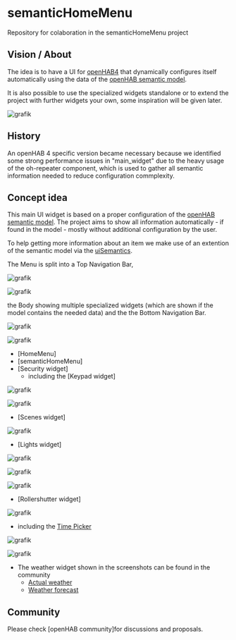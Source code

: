 # semanticHomeMenu
Repository for colaboration in the semanticHomeMenu project

## Vision / About
The idea is to have a UI for [openHAB4](https://www.openhab.org/) that dynamically  configures itself automatically using the data of the [openHAB semantic model](https://www.openhab.org/docs/tutorial/model.html#semantic-model).

It is also possible to use the specialized widgets standalone or to extend the project with further widgets your own, some inspiration will be given later.

![grafik](https://github.com/hmerk/semanticHomeMenu/blob/main/screenshots/Startscreen.jpg)

## History
An openHAB 4 specific version became necessary because we identified some strong performance issues in "main_widget" due to the heavy usage of the oh-repeater component, which is used to gather all semantic information needed to reduce configuration commplexity.

## Concept idea
This main UI widget is based on a proper configuration of the [openHAB semantic model](https://www.openhab.org/docs/tutorial/model.html#semantic-model). The project aims to show all information automatically - if found in the model - mostly without additional configuration by the user.

To help getting more information about an item we make use of an extention of the semantic model via the [uiSemantics](https://community.openhab.org/t/semantic-ui-using-enriched-semantic-to-ease-ui-creation/116882).

The Menu is split into a Top Navigation Bar,

![grafik](https://github.com/hmerk/semanticHomeMenu/blob/main/screenshots//TopNavbar_unselected.jpg)

![grafik](https://github.com/hmerk/semanticHomeMenu/blob/main/screenshots/TopNavbar_selected.jpg)

the Body showing multiple specialized widgets (which are shown if the model contains the needed data) 
and the the Bottom Navigation Bar.

![grafik](https://github.com/hmerk/semanticHomeMenu/blob/main/screenshots/BottomNavbar_unselected.jpg)

![grafik](https://github.com/hmerk/semanticHomeMenu/blob/main/screenshots/BottomNavbar_ScenesSlected.jpg)

* [HomeMenu]
* [semanticHomeMenu]
* [Security widget]
  * including the [Keypad widget]
  
![grafik](https://github.com/hmerk/semanticHomeMenu/blob/main/screenshots/Security.jpg)
  
![grafik](https://github.com/hmerk/semanticHomeMenu/blob/main/screenshots/SecurityPinPad.jpg)
* [Scenes widget]
  
![grafik](https://github.com/hmerk/semanticHomeMenu/blob/main/screenshots/Scenes.jpg)
* [Lights widget]
  
![grafik](https://github.com/hmerk/semanticHomeMenu/blob/main/screenshots/SwitchableLightOff.jpg)
  
![grafik](https://github.com/hmerk/semanticHomeMenu/blob/main/screenshots/DimmableLightOff.jpg)
  
![grafik](https://github.com/hmerk/semanticHomeMenu/blob/main/screenshots/ColorLightOff.jpg)
* [Rollershutter widget]

![grafik](https://github.com/hmerk/semanticHomeMenu/blob/main/screenshots/Rollershutter.jpg)
  * including the [Time Picker](https://community.openhab.org/t/time-picker/118865)
  
![grafik](https://github.com/hmerk/semanticHomeMenu/blob/main/screenshots/RadiatorControl.jpg)
  
![grafik](https://github.com/hmerk/semanticHomeMenu/blob/main/screenshots/HVAC.jpg)
* The weather widget shown in the screenshots can be found in the community
  * [Actual weather](https://community.openhab.org/t/oh3-main-ui-examples/117928/22)
  * [Weather forecast](https://community.openhab.org/t/oh3-main-ui-examples/117928/30)
  
## Community
Please check [openHAB community]for discussions and proposals.

